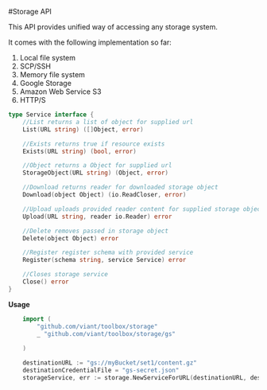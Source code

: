 #Storage API



This API provides unified way of accessing any storage system. 

It comes with the following implementation so far:

1) Local file system
2) SCP/SSH
3) Memory file system
4) Google Storage
5) Amazon Web Service S3
6) HTTP/S


```go
type Service interface {
	//List returns a list of object for supplied url
	List(URL string) ([]Object, error)

	//Exists returns true if resource exists
	Exists(URL string) (bool, error)

	//Object returns a Object for supplied url
	StorageObject(URL string) (Object, error)

	//Download returns reader for downloaded storage object
	Download(object Object) (io.ReadCloser, error)

	//Upload uploads provided reader content for supplied storage object.
	Upload(URL string, reader io.Reader) error

	//Delete removes passed in storage object
	Delete(object Object) error

	//Register register schema with provided service
	Register(schema string, service Service) error

	//Closes storage service
	Close() error
}

```

**Usage** 


```go
    import (
    	"github.com/viant/toolbox/storage"
    	_ "github.com/viant/toolbox/storage/gs"
	
    )

    destinationURL := "gs://myBucket/set1/content.gz"
    destinationCredentialFile = "gs-secret.json"
	storageService, err := storage.NewServiceForURL(destinationURL, destinationCredentialFile)


```
